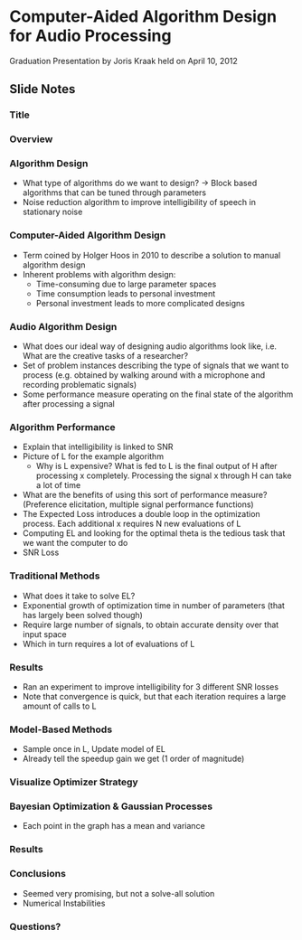 # Computer-Aided Algorithm Design for Audio Processing

Graduation Presentation by Joris Kraak held on April 10, 2012

## Slide Notes

### Title

### Overview

### Algorithm Design
* What type of algorithms do we want to design? -> Block based algorithms that can be tuned through parameters
* Noise reduction algorithm to improve intelligibility of speech in stationary noise

### Computer-Aided Algorithm Design
* Term coined by Holger Hoos in 2010 to describe a solution to manual algorithm design
* Inherent problems with algorithm design:
  * Time-consuming due to large parameter spaces
  * Time consumption leads to personal investment
  * Personal investment leads to more complicated designs

### Audio Algorithm Design
* What does our ideal way of designing audio algorithms look like, i.e. What are the creative tasks of a researcher?
* Set of problem instances describing the type of signals that we want to process (e.g. obtained by walking around with a microphone and recording problematic signals)
* Some performance measure operating on the final state of the algorithm after processing a signal

### Algorithm Performance
* Explain that intelligibility is linked to SNR
* Picture of L for the example algorithm
  * Why is L expensive? What is fed to L is the final output of H after processing x completely. Processing the signal x through H can take a lot of time
* What are the benefits of using this sort of performance measure? (Preference elicitation, multiple signal performance functions)
* The Expected Loss introduces a double loop in the optimization process. Each additional x requires N new evaluations of L
* Computing EL and looking for the optimal theta is the tedious task that we want the computer to do
* SNR Loss

### Traditional Methods
* What does it take to solve EL?
* Exponential growth of optimization time in number of parameters (that has largely been solved though)
* Require large number of signals, to obtain accurate density over that input space
* Which in turn requires a lot of evaluations of L

### Results
* Ran an experiment to improve intelligibility for 3 different SNR losses
* Note that convergence is quick, but that each iteration requires a large amount of calls to L

### Model-Based Methods
* Sample once in L, Update model of EL
* Already tell the speedup gain we get (1 order of magnitude)

### Visualize Optimizer Strategy

### Bayesian Optimization & Gaussian Processes
* Each point in the graph has a mean and variance

### Results

### Conclusions
* Seemed very promising, but not a solve-all solution
* Numerical Instabilities

### Questions?
